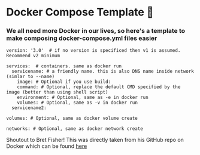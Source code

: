 # Docker Compose Template :whale:

### We all need more Docker in our lives, so here's a template to make composing docker-compose.yml files easier

```
version: '3.0'  # if no version is specificed then v1 is assumed. Recommend v2 minimum

services:  # containers. same as docker run
  servicename: # a friendly name. this is also DNS name inside network (simlar to --name)
    image: # Optional if you use build:
    command: # Optional, replace the default CMD specified by the image (better than using shell script)
    environment: # Optional, same as -e in docker run
    volumes: # Optional, same as -v in docker run
  servicename2:

volumes: # Optional, same as docker volume create

networks: # Optional, same as docker network create
```

Shoutout to Bret Fisher! This was directly taken from his GitHub repo on Docker which can be found [here](https://github.com/BretFisher/udemy-docker-mastery)
